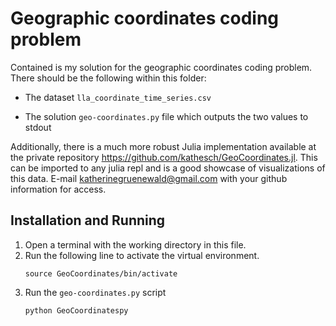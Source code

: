 # Geographic coordinates coding problem 

Contained is my solution for the geographic coordinates coding problem. There should be the following within this folder:

* The dataset `lla_coordinate_time_series.csv`

* The solution `geo-coordinates.py` file which outputs the two values to stdout

Additionally, there is a much more robust Julia implementation available at the private repository https://github.com/kathesch/GeoCoordinates.jl. This can be imported to any julia repl and is a good showcase of visualizations of this data. E-mail katherinegruenewald@gmail.com with your github information for access.  

## Installation and Running 

1. Open a terminal with the working directory in this file. 
2. Run the following line to activate the virtual environment.
   ```
   source GeoCoordinates/bin/activate
   ```
3. Run the `geo-coordinates.py` script
   ```
   python GeoCoordinatespy
   ```